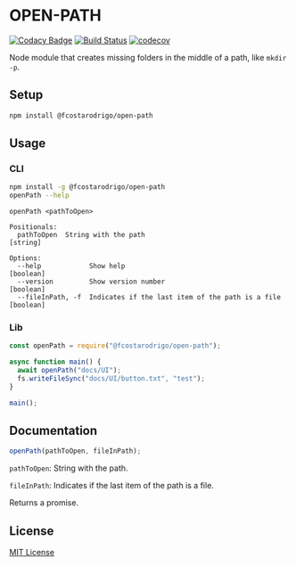 # OPEN-PATH

[![Codacy Badge](https://api.codacy.com/project/badge/Grade/dad031acb18b47e591a1656913e0f8cc)](https://app.codacy.com/app/fcostarodrigo/open-path?utm_source=github.com&utm_medium=referral&utm_content=fcostarodrigo/open-path&utm_campaign=Badge_Grade_Dashboard)
[![Build Status](https://travis-ci.org/fcostarodrigo/open-path.svg?branch=master)](https://travis-ci.org/fcostarodrigo/open-path)
[![codecov](https://codecov.io/gh/fcostarodrigo/open-path/branch/master/graph/badge.svg)](https://codecov.io/gh/fcostarodrigo/open-path)

Node module that creates missing folders in the middle of a path, like `mkdir -p`.

## Setup

```bash
npm install @fcostarodrigo/open-path
```

## Usage

### CLI

```bash
npm install -g @fcostarodrigo/open-path
openPath --help
```

```
openPath <pathToOpen>

Positionals:
  pathToOpen  String with the path                                      [string]

Options:
  --help            Show help                                          [boolean]
  --version         Show version number                                [boolean]
  --fileInPath, -f  Indicates if the last item of the path is a file   [boolean]
```

### Lib

```js
const openPath = require("@fcostarodrigo/open-path");

async function main() {
  await openPath("docs/UI");
  fs.writeFileSync("docs/UI/button.txt", "test");
}

main();
```

## Documentation

```js
openPath(pathToOpen, fileInPath);
```

`pathToOpen`: String with the path.

`fileInPath`: Indicates if the last item of the path is a file.

Returns a promise.

## License

[MIT License](http://www.opensource.org/licenses/mit-license.php)
